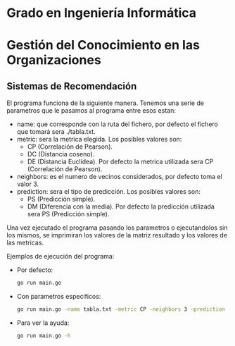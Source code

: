 # Grado en Ingeniería Informática
# Gestión del Conocimiento en las Organizaciones
## Sistemas de Recomendación

El programa funciona de la siguiente manera.
Tenemos una serie de parametros que le pasamos al programa entre esos estan:
- name: que corresponde con la ruta del fichero, por defecto el fichero que tomará sera ./tabla.txt.
- metric: sera la metrica elegida. Los posibles valores son:
  - CP (Correlación de Pearson).
  - DC (Distancia coseno).
  - DE (Distancia Euclídea).
  Por defecto la metrica utilizada sera CP (Correlación de Pearson).
- neighbors: es el numero de vecinos considerados, por defecto toma el valor 3.
- prediction: sera el tipo de predicción. Los posibles valores son:
  - PS (Predicción simple).
  - DM (Diferencia con la media).
  Por defecto la predicción utilizada sera PS (Predicción simple).

Una vez ejecutado el programa pasando los parametros o ejecutandolos sin los mismos, se imprimiran los valores de la matriz resultado y los valores de las metricas.

Ejemplos de ejecución del programa:
- Por defecto: 
  ```bash
  go run main.go
  ```
- Con parametros especificos:
  ```bash
  go run main.go -name tabla.txt -metric CP -neighbors 3 -prediction DM
  ```
- Para ver la ayuda:
   ```bash
  go run main.go -h
  ```